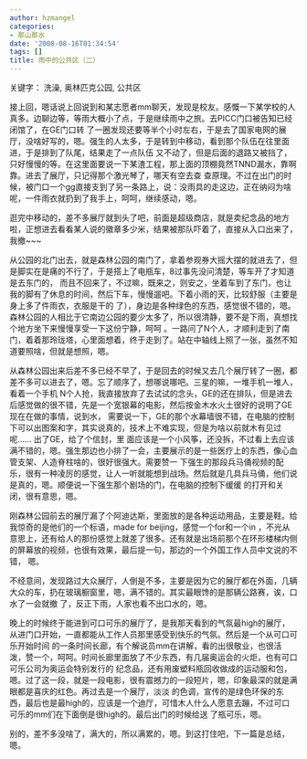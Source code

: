 ```yaml
---
author: hzmangel
categories:
- 那山那水
date: '2008-08-16T01:34:54'
tags: []
title: 雨中的公共区（二）
---
```

关键字： 洗澡, 奥林匹克公园, 公共区

接上回，嗯<!--more-->话说上回说到和某志愿者mm聊天，发现是校友。感慨一下某学校的人真多。边聊边等，等雨大概小了点，于是继续雨中之旅。去PICC门口被告知已经闭馆了，在GE门口转
了一圈发现还要等半个小时左右，于是去了国家电网的展厅，没啥好写的，嗯。强生的人太多，于是转到中移动，看到那个队伍在往里面进，于是排到了队尾，结果走了一点队伍
又不动了，但是后面的退路又被挡了，只好慢慢的等。在这里面要说一下某渣工程，那上面的顶棚竟然TNND漏水，靠啊靠。进去了展厅，只记得那个激光琴了，哪天有空去查
查原理。不过在出门的时候，被门口一个gg直接支到了另一条路上，说：没雨具的走这边，正在纳闷为啥呢，一件雨衣就扔到了我手上，呵呵，继续感动，嗯。

逛完中移动的，差不多展厅就到头了吧，前面是超级商店，就是卖纪念品的地方啦，正想进去看看某人说的徽章多少米，结果被那队吓着了，直接从入口出来了，我撤~~~

从公园的北门出去，就是森林公园的南门了，拿着参观券大摇大摆的就进去了，但是脚实在是痛的不行了，于是搭上了电瓶车，8过事先没问清楚，等车开了才知道是去东门的，
而且不回来了，不过嘛，既来之，则安之，坐着车到了东门，也让我的脚有了休息的时间，然后下车，慢慢遛吧。下着小雨的天，比较舒服（主要是身上多了件雨衣，衣服是干的
了），身边是各种绿色的东西，感觉很不错的，嗯。森林公园的人相比于它南边公园的要少太多了，所以很清静，要不是下雨，真想找个地方坐下来慢慢享受一下这份宁静，呵呵
。一路问了N个人，才顺利走到了南门，着着那玲珑塔，心里面想着，终于走到了。站在中轴线上照了一张，虽然不知道要照啥，但就是想照，嗯。

从森林公园出来后差不多已经不早了，于是回去的时候又去几个展厅转了一圈，都差不多可以进去了，嗯。忘了顺序了，想哪说哪吧。三星的嘛，一堆手机一堆人，看着一个手机
N个人抢，我直接放弃了去试试的念头，GE的还在排队，但是进去后感觉做的很不错，先是一个宽银幕的电影，然后按金木水火土很好的说明了GE现在在做的事情，说到水，
需要说一下，GE的那个水幕墙很不错，在电脑的控制下可以出图案和字，其实说真的，技术上不难实现，但是为啥以前就木有见过呢...... 出了GE，给了个信封，里
面应该是一个小风筝，还没拆，不过看上去应该满不错的，嗯。强生那边也小排了一会，主要展示的是一些医疗上的东西，像心血管支架、人造脊柱啥的，很好很强大。需要赞一
下强生的那段兵马俑视频的配乐，很有一种凌厉的感觉，让人一听就能想到战场。然后就是几具兵马俑，他们说是真的，嗯。顺便说一下强生那个剧场的门，在电脑的控制下缓缓
的打开和关闭，很有意思，嗯。

刚森林公园前去的展厅漏了个阿迪达斯，里面放的是各种运动用品，主要是鞋。给我惊奇的是他们的一个标语，made for beijing，感觉一个for和一个in
，不光从意思上，还有给人的那份感觉上就差了很多。还有就是出场前那个在环形楼梯内侧的屏幕放的视频，也很有效果，最后提一句，那边的一个外国工作人员中文说的不错，
嗯。

不经意间，发现路过大众展厅，人倒是不多，主要是因为它的展厅都在外面，几辆大众的车，扔在玻璃橱窗里，嗯，满不错的。其实最眼馋的是那辆公路赛，诶，口水了一会就撤
了，反正下雨，人家也看不出口水的，嗯。

晚上的时候终于能进到可口可乐的展厅了，是我那天看到的气氛最high的展厅，从进门口开始，一直都能从工作人员那里感受到快乐的气氛。然后是一个从可口可乐开始时间
的一条时间长廊，有个解说员mm在讲解，看的出很敬业，也很活泼，赞一个，呵呵。时间长廊里面放了不少东西，有几届奥运会的火炬，也有可口可乐公司为奥运会特别发行的
纪念品，还有用废塑料瓶回收做成的运动服和包，嗯。过了这一段，就是一段电影，很有震撼力的一段短片，嗯，印象最深的就是满眼都是喜庆的红色。再过去是一个展厅，淡淡
的色调，宣传的是绿色环保的东西，最后也是最high的，应该是一个迪厅，可惜木人什么人愿意去蹦，不过可口可乐的mm们在下面倒是很high的。最后出门的时候给送
了瓶可乐，嗯。

别的，差不多没啥了，满大的，所以满累的，嗯。到这打住吧，下一篇是总结，嗯。